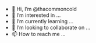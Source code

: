- 👋 Hi, I’m @thacommoncold
- 👀 I’m interested in ...
- 🌱 I’m currently learning ...
- 💞️ I’m looking to collaborate on ...
- 📫 How to reach me ...

<!---
thacommoncold/thacommoncold is a ✨ special ✨ repository because its `README.md` (this file) appears on your GitHub profile.
You can click the Preview link to take a look at your changes.
--->
